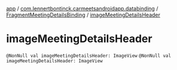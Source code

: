 [app](../../index.md) / [com.lennertbontinck.carmeetsandroidapp.databinding](../index.md) / [FragmentMeetingDetailsBinding](index.md) / [imageMeetingDetailsHeader](./image-meeting-details-header.md)

# imageMeetingDetailsHeader

`@NonNull val imageMeetingDetailsHeader: ImageView`
`@NonNull val imageMeetingDetailsHeader: ImageView`